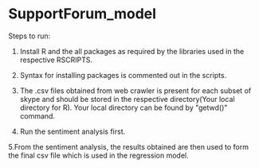 # SupportForum_model

Steps to run:

1. Install R and the all packages as required by the libraries used in the respective RSCRIPTS.

2. Syntax for installing packages is commented out in the scripts.

3. The .csv files obtained from web crawler is present for each subset of skype and should be stored in the respective      directory(Your local directory for R). Your local directory can be found by "getwd()" command.

4. Run the sentiment analysis first.

5.From the sentiment analysis, the results obtained are then used to form the final csv file which is used in the regression model.


